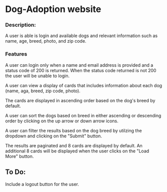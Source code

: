 # Dog-Adoption website

### Description: 
A user is able is login and available dogs and relevant information such as name, age, breed, photo, and zip code. 

### Features 
A user can login only when a name and email address is provided and a status code of 200 is returned. When the status code returned is not 200 the user will be unable to login. 

A user can view a display of cards that includes information about each dog (name, aga, breed, zip code, photo).

The cards are displayed in ascending order based on the dog's breed by default. 

A user can sort the dogs based on breed in either ascending or descending order by clicking on the up arrow or down arrow icons. 

A user can filter the results based on the dog breed by utilzing the dropdown and clicking on the "Submit" button. 

The results are paginated and 8 cards are displayed by default. An additional 8 cards will be displayed when the user clicks on the "Load More" button. 

## To Do:

Include a logout button for the user. 